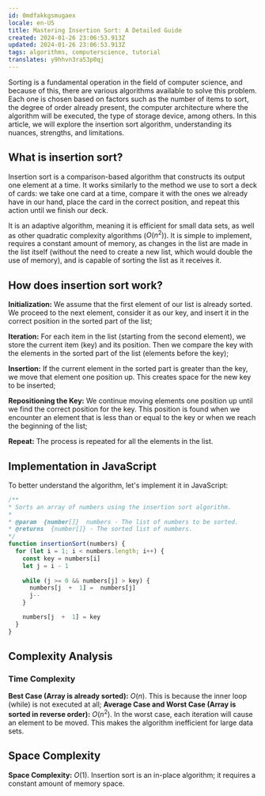 ```yaml
---
id: 0mdfakkgsmugaex
locale: en-US
title: Mastering Insertion Sort: A Detailed Guide
created: 2024-01-26 23:06:53.913Z
updated: 2024-01-26 23:06:53.913Z
tags: algorithms, computerscience, tutorial
translates: y9hhvn3ra53p0qj
---
```

Sorting is a fundamental operation in the field of computer science, and because of this, there are various algorithms available to solve this problem. Each one is chosen based on factors such as the number of items to sort, the degree of order already present, the computer architecture where the algorithm will be executed, the type of storage device, among others. In this article, we will explore the insertion sort algorithm, understanding its nuances, strengths, and limitations.

## What is insertion sort?
Insertion sort is a comparison-based algorithm that constructs its output one element at a time. It works similarly to the method we use to sort a deck of cards: we take one card at a time, compare it with the ones we already have in our hand, place the card in the correct position, and repeat this action until we finish our deck.

It is an adaptive algorithm, meaning it is efficient for small data sets, as well as other quadratic complexity algorithms ($O(n^2)$). It is simple to implement, requires a constant amount of memory, as changes in the list are made in the list itself (without the need to create a new list, which would double the use of memory), and is capable of sorting the list as it receives it.

## How does insertion sort work?
**Initialization:** We assume that the first element of our list is already sorted. We proceed to the next element, consider it as our key, and insert it in the correct position in the sorted part of the list;

**Iteration:** For each item in the list (starting from the second element), we store the current item (key) and its position. Then we compare the key with the elements in the sorted part of the list (elements before the key);

**Insertion:** If the current element in the sorted part is greater than the key, we move that element one position up. This creates space for the new key to be inserted;

**Repositioning the Key:** We continue moving elements one position up until we find the correct position for the key. This position is found when we encounter an element that is less than or equal to the key or when we reach the beginning of the list;

**Repeat:** The process is repeated for all the elements in the list.

## Implementation in JavaScript
To better understand the algorithm, let's implement it in JavaScript:
```js
/**
* Sorts an array of numbers using the insertion sort algorithm.
* 
* @param  {number[]}  numbers - The list of numbers to be sorted.
* @returns  {number[]} - The sorted list of numbers.
*/
function insertionSort(numbers) {
  for (let i = 1; i < numbers.length; i++) {
    const key = numbers[i]
    let j = i - 1
    
    while (j >= 0 && numbers[j] > key) {
      numbers[j  +  1] =  numbers[j]
      j--
    }

    numbers[j  +  1] = key
  }
}
``` 
## Complexity Analysis
### Time Complexity
**Best Case (Array is already sorted):** $O(n)$. This is because the inner loop (while) is not executed at all;
**Average Case and Worst Case (Array is sorted in reverse order):** $O(n^2)$. In the worst case, each iteration will cause an element to be moved. This makes the algorithm inefficient for large data sets.
## Space Complexity
**Space Complexity:**  $O(1)$. Insertion sort is an in-place algorithm; it requires a constant amount of memory space.
